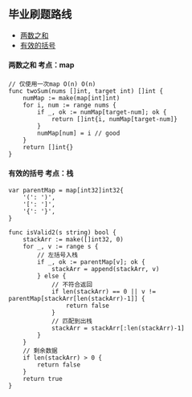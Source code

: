 ## 毕业刷题路线
- [两数之和](#twoSum)
- [有效的括号](#isValid)

#### 两数之和 考点：map
<span id="twoSum"></span>
```
// 仅使用一次map O(n) O(n)
func twoSum(nums []int, target int) []int {
	numMap := make(map[int]int)
	for i, num := range nums {
		if _, ok := numMap[target-num]; ok {
			return []int{i, numMap[target-num]}
		}
		numMap[num] = i // good
	}
	return []int{}
}
```
#### 有效的括号 考点：栈
<span id="isValid"></span>
```
var parentMap = map[int32]int32{
	'(': ')',
	'[': ']',
	'{': '}',
}

func isValid2(s string) bool {
	stackArr := make([]int32, 0)
	for _, v := range s {
		// 左括号入栈
		if _, ok := parentMap[v]; ok {
			stackArr = append(stackArr, v)
		} else {
			// 不符合返回
			if len(stackArr) == 0 || v != parentMap[stackArr[len(stackArr)-1]] {
				return false
			}
			// 匹配到出栈
			stackArr = stackArr[:len(stackArr)-1]
		}
	}
	// 剩余数据
	if len(stackArr) > 0 {
		return false
	}
	return true
}
```